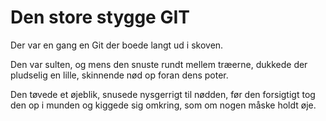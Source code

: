 # Den store stygge GIT
Der var en gang en Git der boede langt ud i skoven.

Den var sulten, og mens den snuste rundt mellem træerne, dukkede der pludselig en lille, skinnende nød op foran dens poter.


Den tøvede et øjeblik, snusede nysgerrigt til nødden, før den forsigtigt tog den op i munden og kiggede sig omkring, som om nogen måske holdt øje.